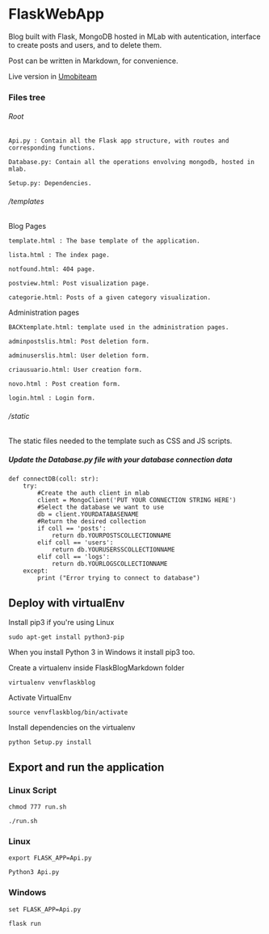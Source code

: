 # FlaskWebApp

Blog built with Flask, MongoDB hosted in MLab with autentication, interface to create posts and users, and to delete them.

Post can be written in Markdown, for convenience.

Live version in [Umobiteam](http://blog.umobiteam.com/)

### Files tree

###### Root

    Api.py : Contain all the Flask app structure, with routes and corresponding functions.
    
    Database.py: Contain all the operations envolving mongodb, hosted in mlab.
    
    Setup.py: Dependencies.

###### /templates

Blog Pages

    template.html : The base template of the application.
    
    lista.html : The index page.
    
    notfound.html: 404 page.
    
    postview.html: Post visualization page.
    
    categorie.html: Posts of a given category visualization.

Administration pages
    
    BACKtemplate.html: template used in the administration pages.
    
    adminpostslis.html: Post deletion form.
    
    adminuserslis.html: User deletion form.
    
    criausuario.html: User creation form.
    
    novo.html : Post creation form.
    
    login.html : Login form.

###### /static

The static files needed to the template such as CSS and JS scripts.


##### Update the Database.py file with your database connection data
    def connectDB(coll: str):
        try:
            #Create the auth client in mlab
            client = MongoClient('PUT YOUR CONNECTION STRING HERE')
            #Select the database we want to use
            db = client.YOURDATABASENAME
            #Return the desired collection
            if coll == 'posts':
                return db.YOURPOSTSCOLLECTIONNAME
            elif coll == 'users':
                return db.YOURUSERSSCOLLECTIONNAME
            elif coll == 'logs':
                return db.YOURLOGSCOLLECTIONNAME
        except:
            print ("Error trying to connect to database")

## Deploy with virtualEnv
            
Install pip3 if you're using Linux

`sudo apt-get install python3-pip`

When you install Python 3 in Windows it install pip3 too.

Create a virtualenv inside FlaskBlogMarkdown folder

`virtualenv venvflaskblog`

Activate VirtualEnv

`source venvflaskblog/bin/activate`

Install dependencies on the virtualenv

`python Setup.py install`

## Export and run the application

### Linux Script
`chmod 777 run.sh`

`./run.sh`

### Linux
`export FLASK_APP=Api.py`

`Python3 Api.py`

### Windows
`set FLASK_APP=Api.py`

`flask run`
